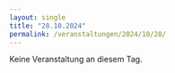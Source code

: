 ```yaml
---
layout: single
title: "28.10.2024"
permalink: /veranstaltungen/2024/10/28/
---
```


Keine Veranstaltung an diesem Tag.
